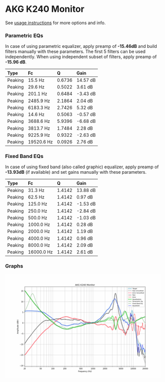 # AKG K240 Monitor
See [usage instructions](https://github.com/jaakkopasanen/AutoEq#usage) for more options and info.

### Parametric EQs
In case of using parametric equalizer, apply preamp of **-15.46dB** and build filters manually
with these parameters. The first 5 filters can be used independently.
When using independent subset of filters, apply preamp of **-15.96 dB**.

| Type    | Fc         |      Q | Gain     |
|:--------|:-----------|:-------|:---------|
| Peaking | 15.5 Hz    | 0.6736 | 14.57 dB |
| Peaking | 29.6 Hz    | 0.5022 | 3.61 dB  |
| Peaking | 201.1 Hz   | 0.6484 | -3.43 dB |
| Peaking | 2485.9 Hz  | 2.1864 | 2.04 dB  |
| Peaking | 6183.3 Hz  | 2.7426 | 5.32 dB  |
| Peaking | 14.6 Hz    | 0.5063 | -0.57 dB |
| Peaking | 3688.6 Hz  | 5.9396 | -6.68 dB |
| Peaking | 3813.7 Hz  | 1.7484 | 2.28 dB  |
| Peaking | 9225.9 Hz  | 0.9322 | -2.63 dB |
| Peaking | 19520.6 Hz | 0.0926 | 2.76 dB  |

### Fixed Band EQs
In case of using fixed band (also called graphic) equalizer, apply preamp of **-13.93dB**
(if available) and set gains manually with these parameters.

| Type    | Fc         |      Q | Gain     |
|:--------|:-----------|:-------|:---------|
| Peaking | 31.3 Hz    | 1.4142 | 13.88 dB |
| Peaking | 62.5 Hz    | 1.4142 | 0.97 dB  |
| Peaking | 125.0 Hz   | 1.4142 | -1.53 dB |
| Peaking | 250.0 Hz   | 1.4142 | -2.84 dB |
| Peaking | 500.0 Hz   | 1.4142 | -1.03 dB |
| Peaking | 1000.0 Hz  | 1.4142 | 0.28 dB  |
| Peaking | 2000.0 Hz  | 1.4142 | 1.19 dB  |
| Peaking | 4000.0 Hz  | 1.4142 | 0.96 dB  |
| Peaking | 8000.0 Hz  | 1.4142 | 2.09 dB  |
| Peaking | 16000.0 Hz | 1.4142 | 2.61 dB  |

### Graphs
![](./AKG%20K240%20Monitor.png)
